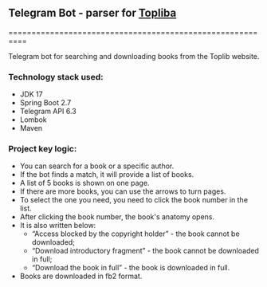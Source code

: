 ## Telegram Bot - parser for [Topliba](https://topliba.com)
==========================================================

Telegram bot for searching and downloading books from the Toplib website.

### Technology stack used:
* JDK 17
* Spring Boot 2.7
* Telegram API 6.3
* Lombok
* Maven

### Project key logic:
- You can search for a book or a specific author.
- If the bot finds a match, it will provide a list of books.
- A list of 5 books is shown on one page.
- If there are more books, you can use the arrows to turn pages.
- To select the one you need, you need to click the book number in the list.
- After clicking the book number, the book's anatomy opens.
- It is also written below:
  - “Access blocked by the copyright holder” - the book cannot be downloaded;
  - “Download introductory fragment” - the book cannot be downloaded in full;
  - “Download the book in full” - the book is downloaded in full.
- Books are downloaded in fb2 format.